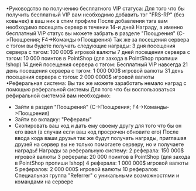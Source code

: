 •Руководство по получению бесплатного VIP статуса:
Для того что бы получить бесплатный VIP вам необходимо добавить тэг "FRS-RP" (без ковычек) в ваш ник в стим профиле
После добавления тэга вам необходимо посещать сервер в течении 14-и дней
Награду, а именно бесплатный VIP статус вы можете забрать в разделе "Поощрения" (С->Поощрения; F4->Команды->Поощрения)
Так же за посещения сервера с тэгом вы будете получать следующие награды:
3 дня посещения сервера с тэгом: 100 000$ игровой валюты
7 дней посещения сервера с тэгом: 10 000 поинтов в PointShop (для захода в PointShop пропиши !shop)
14 дней посещения сервера с тэгом: Бесплатный VIP навсегда
21 день посещения сервера с тэгом: 1 000 000$ игровой валюты
31 день посещения сервера с тэгом: 2 000 0000$ игровой валюты
•Реферальная система:
Вы так же можете заработать немало наград с помощью реферальной системы
Для того что бы воспользоваться рефиральной системой вам необходимо:
- Зайти в раздел "Поощрений" (С->Поощрения; F4->Команды->Поощрения)
- Зайти во вкладку: "Рефералы"
- Скопировать ваш код и дать ему своему другу для того что бы он его ввел (в случаи если ваш код просрочен обновите его)
После ввода кода ваши друзья так же будут получать награды, приглашая друзей на сервер вы не только помогаете серверу, но и получаете награды!
Награды за реферальную систему:
2 реферала: 150 000$ игровой валюты
3 реферала: 20 000 поинтов в PointShop (для захода в PointShop пропиши !shop)
4 реферала: 1 000 000$ игровой валюты
5 рефералов: 2 000 000$ игровой валюты
10 рефералов: Специальная группа "Referrer" с уникальными возможностями и командами на сервере
